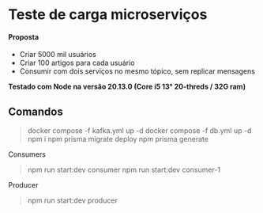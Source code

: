 # Teste de carga microserviços

#### Proposta

- Criar 5000 mil usuários
- Criar 100 artigos para cada usuário
- Consumir com dois serviços no mesmo tópico, sem replicar mensagens

**Testado com Node na versão 20.13.0 (Core i5 13° 20-threds / 32G ram)**

## Comandos

> docker compose -f kafka.yml up -d
> docker compose -f db.yml up -d
> npm i
> npm prisma migrate deploy
> npm prisma generate

Consumers

> npm run start:dev consumer
> npm run start:dev consumer-1

Producer

> npm run start:dev producer
